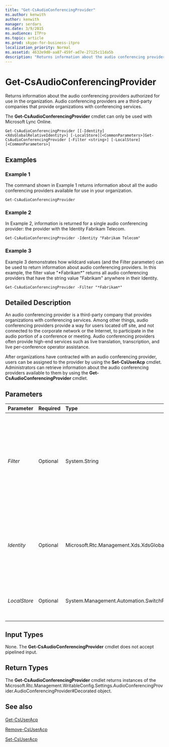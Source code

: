 ```yaml
---
title: "Get-CsAudioConferencingProvider"
ms.author: kenwith
author: kenwith
manager: serdars
ms.date: 3/9/2015
ms.audience: ITPro
ms.topic: article
ms.prod: skype-for-business-itpro
localization_priority: Normal
ms.assetid: 4632e9d0-aa87-459f-ad7e-27125c11da5b
description: "Returns information about the audio conferencing providers authorized for use in the organization. Audio conferencing providers are a third-party companies that provide organizations with conferencing services."
---
```


# Get-CsAudioConferencingProvider
 
Returns information about the audio conferencing providers authorized for use in the organization. Audio conferencing providers are a third-party companies that provide organizations with conferencing services. 
  
The **Get-CsAudioConferencingProvider** cmdlet can only be used with Microsoft Lync Online.
  
```
Get-CsAudioConferencingProvider [[-Identity] <XdsGlobalRelativeIdentity>] [-LocalStore][<CommonParameters>]Get-CsAudioConferencingProvider [-Filter <string>] [-LocalStore] [<CommonParameters>]
```

## Examples
<a name="Examples"> </a>

### Example 1

The command shown in Example 1 returns information about all the audio conferencing providers available for use in your organization.
  
```
Get-CsAudioConferencingProvider
```

### Example 2

In Example 2, information is returned for a single audio conferencing provider: the provider with the Identity Fabrikam Telecom.
  
```
Get-CsAudioConferencingProvider -Identity "Fabrikam Telecom"
```

### Example 3

Example 3 demonstrates how wildcard values (and the Filter parameter) can be used to return information about audio conferencing providers. In this example, the filter value "\*Fabrikam\*" returns all audio conferencing providers that have the string value "Fabrikam" anywhere in their Identity.
  
```
Get-CsAudioConferencingProvider -Filter "*Fabrikam*"
```

## Detailed Description
<a name="DetailedDescription"> </a>

An audio conferencing provider is a third-party company that provides organizations with conferencing services. Among other things, audio conferencing providers provide a way for users located off site, and not connected to the corporate network or the Internet, to participate in the audio portion of a conference or meeting. Audio conferencing providers often provide high-end services such as live translation, transcription, and live per-conference operator assistance.
  
After organizations have contracted with an audio conferencing provider, users can be assigned to the provider by using the **Set-CsUserAcp** cmdlet. Administrators can retrieve information about the audio conferencing providers available to them by using the **Get-CsAudioConferencingProvider** cmdlet.
  
## Parameters
<a name="DetailedDescription"> </a>

|**Parameter**|**Required**|**Type**|**Description**|
|:-----|:-----|:-----|:-----|
| _Filter_ <br/> |Optional  <br/> |System.String  <br/> |Enables you to use wildcard characters when indicating the audio conferencing provider (or providers) to be returned. For example, this syntax returns information about all the audio conferencing providers that have the string value "fabrikam" somewhere in their Identity:  <br/> -Filter "\*fabrikam\*"  <br/> Note that you cannot use the Filter parameter and the Identity parameters in the same command.  <br/> |
| _Identity_ <br/> |Optional  <br/> |Microsoft.Rtc.Management.Xds.XdsGlobalRelativeIdentity  <br/> |Unique identifier for the audio conferencing provider to be returned. For example:  <br/> -Identity "Fabrikam Telecom"  <br/> If neither the Identity parameter nor the Filter parameter are included in a command then the **Get-CsAudioConferencingProvider** cmdlet returns information for all the available providers. <br/> |
| _LocalStore_ <br/> |Optional  <br/> |System.Management.Automation.SwitchParameter  <br/> |Retrieves the audio conferencing provider data from the local replica of the Central Management store rather than from the Central Management store itself.  <br/> |
   
## Input Types
<a name="InputTypes"> </a>

None. The **Get-CsAudioConferencingProvider** cmdlet does not accept pipelined input.
  
## Return Types
<a name="ReturnTypes"> </a>

The **Get-CsAudioConferencingProvider** cmdlet returns instances of the Microsoft.Rtc.Management.WritableConfig.Settings.AudioConferencingProvider.AudioConferencingProvider#Decorated object.
  
## See also
<a name="ReturnTypes"> </a>

#### 

[Get-CsUserAcp](get-csuseracp.md)
  
[Remove-CsUserAcp](remove-csuseracp.md)
  
[Set-CsUserAcp](set-csuseracp.md)

